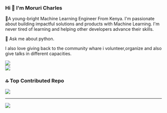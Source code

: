   ### Hi 👋 I'm  Moruri Charles

🥇A young-bright Machine Learning Engineer From Kenya. I'm passionate about building impactful solutions and products with Machine Learning. I'm never tired of learning and helping other developers advance their skills.
 
💬 Ask me about python.

I also love giving back to the community whare i volunteer,organize and also give talks in different capacities.





![](https://github-readme-stats.vercel.app/api?username=moruri&theme=dark&hide_border=false&include_all_commits=false&count_private=false)<br/>
![](https://github-readme-stats.vercel.app/api/top-langs/?username=moruri&theme=dark&hide_border=false&include_all_commits=false&count_private=false&layout=compact)



### 🔝 Top Contributed Repo
![](https://github-contributor-stats.vercel.app/api?username=moruri&limit=5&theme=dark&combine_all_yearly_contributions=true)

---
[![](https://visitcount.itsvg.in/api?id=moruri&icon=0&color=0)](https://visitcount.itsvg.in)


